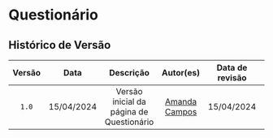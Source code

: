 # Questionário

## Histórico de Versão
| Versão | Data | Descrição | Autor(es) | Data de revisão | Revisor(es) |
| :-: | :-: | :-: | :-: | :-: | :-: |
| `1.0` | 15/04/2024  | Versão inicial da página de Questionário| [Amanda Campos](https://github.com/acamposs) | 15/04/2024 | [Bianca Castro](https://github.com/BiancaPatrocinio7) |